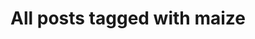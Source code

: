 ---
layout: tag
title: "All posts tagged with maize"
permalink: /weblog/tags/maize/
taxonomy: maize
---